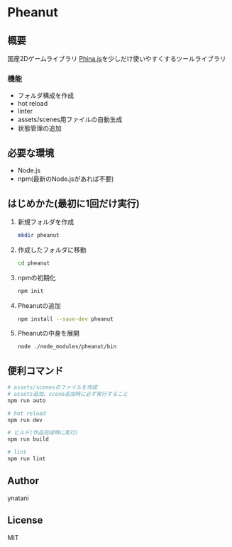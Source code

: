 # Pheanut

## 概要
国産2Dゲームライブラリ [Phina.js](https://phinajs.com/)を少しだけ使いやすくするツールライブラリ

### 機能
- フォルダ構成を作成
- hot reload
- linter
- assets/scenes用ファイルの自動生成
- 状態管理の追加

## 必要な環境
- Node.js
- npm(最新のNode.jsがあれば不要)


## はじめかた(最初に1回だけ実行)

1. 新規フォルダを作成
   ```bash
   mkdir pheanut
   ```
1. 作成したフォルダに移動
   ```bash
   cd pheanut
   ```
1. npmの初期化
   ```bash
   npm init
   ```
1. Pheanutの追加
   ```bash
   npm install --save-dev pheanut
   ```
1. Pheanutの中身を展開
   ```bash
   node ./node_modules/pheanut/bin
   ```

## 便利コマンド
```bash
# assets/scenesのファイルを作成
# assets追加、scene追加時に必ず実行すること
npm run auto
```

```bash
# hot reload
npm run dev
```

```bash
# ビルド(作品完成時に実行)
npm run build
```

```bash
# lint
npm run lint
```

## Author
ynatani

## License
MIT
